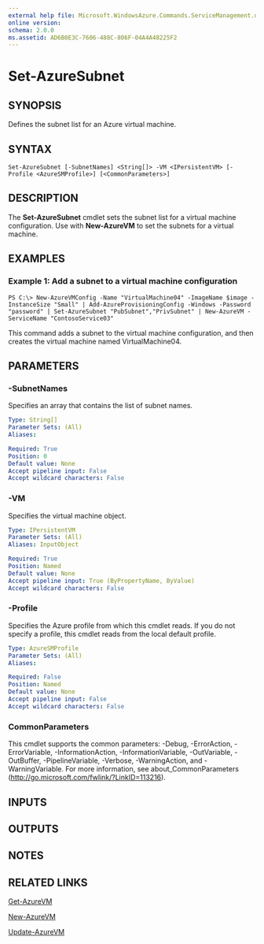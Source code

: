 ```yaml
---
external help file: Microsoft.WindowsAzure.Commands.ServiceManagement.dll-Help.xml
online version: 
schema: 2.0.0
ms.assetid: AD6B0E3C-7606-488C-806F-04A4A48225F2
---
```


# Set-AzureSubnet

## SYNOPSIS
Defines the subnet list for an Azure virtual machine.

## SYNTAX

```
Set-AzureSubnet [-SubnetNames] <String[]> -VM <IPersistentVM> [-Profile <AzureSMProfile>] [<CommonParameters>]
```

## DESCRIPTION
The **Set-AzureSubnet** cmdlet sets the subnet list for a virtual machine configuration.
Use with **New-AzureVM** to set the subnets for a virtual machine.

## EXAMPLES

### Example 1: Add a subnet to a virtual machine configuration
```
PS C:\> New-AzureVMConfig -Name "VirtualMachine04" -ImageName $image -InstanceSize "Small" | Add-AzureProvisioningConfig -Windows -Password "password" | Set-AzureSubnet "PubSubnet","PrivSubnet" | New-AzureVM -ServiceName "ContosoService03"
```

This command adds a subnet to the virtual machine configuration, and then creates the virtual machine named VirtualMachine04.

## PARAMETERS

### -SubnetNames
Specifies an array that contains the list of subnet names.

```yaml
Type: String[]
Parameter Sets: (All)
Aliases: 

Required: True
Position: 0
Default value: None
Accept pipeline input: False
Accept wildcard characters: False
```

### -VM
Specifies the virtual machine object.

```yaml
Type: IPersistentVM
Parameter Sets: (All)
Aliases: InputObject

Required: True
Position: Named
Default value: None
Accept pipeline input: True (ByPropertyName, ByValue)
Accept wildcard characters: False
```

### -Profile
Specifies the Azure profile from which this cmdlet reads.
If you do not specify a profile, this cmdlet reads from the local default profile.

```yaml
Type: AzureSMProfile
Parameter Sets: (All)
Aliases: 

Required: False
Position: Named
Default value: None
Accept pipeline input: False
Accept wildcard characters: False
```

### CommonParameters
This cmdlet supports the common parameters: -Debug, -ErrorAction, -ErrorVariable, -InformationAction, -InformationVariable, -OutVariable, -OutBuffer, -PipelineVariable, -Verbose, -WarningAction, and -WarningVariable. For more information, see about_CommonParameters (http://go.microsoft.com/fwlink/?LinkID=113216).

## INPUTS

## OUTPUTS

## NOTES

## RELATED LINKS

[Get-AzureVM](./Get-AzureVM.md)

[New-AzureVM](./New-AzureVM.md)

[Update-AzureVM](./Update-AzureVM.md)


